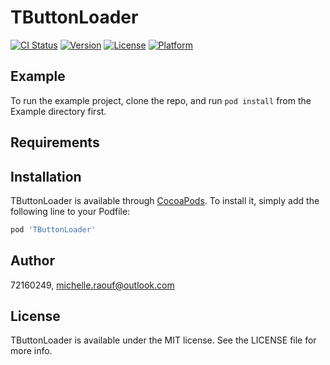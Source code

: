 # TButtonLoader

[![CI Status](https://img.shields.io/travis/72160249/TButtonLoader.svg?style=flat)](https://travis-ci.org/72160249/TButtonLoader)
[![Version](https://img.shields.io/cocoapods/v/TButtonLoader.svg?style=flat)](https://cocoapods.org/pods/TButtonLoader)
[![License](https://img.shields.io/cocoapods/l/TButtonLoader.svg?style=flat)](https://cocoapods.org/pods/TButtonLoader)
[![Platform](https://img.shields.io/cocoapods/p/TButtonLoader.svg?style=flat)](https://cocoapods.org/pods/TButtonLoader)

## Example

To run the example project, clone the repo, and run `pod install` from the Example directory first.

## Requirements

## Installation

TButtonLoader is available through [CocoaPods](https://cocoapods.org). To install
it, simply add the following line to your Podfile:

```ruby
pod 'TButtonLoader'
```

## Author

72160249, michelle.raouf@outlook.com

## License

TButtonLoader is available under the MIT license. See the LICENSE file for more info.
